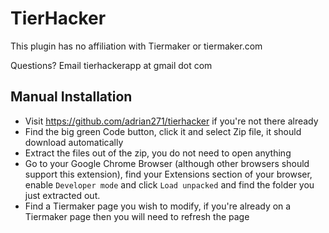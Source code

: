 # TierHacker

This plugin has no affiliation with Tiermaker or tiermaker.com

Questions? Email tierhackerapp at gmail dot com

## Manual Installation

- Visit https://github.com/adrian271/tierhacker if you're not there already
- Find the big green Code button, click it and select Zip file, it should download automatically
- Extract the files out of the zip, you do not need to open anything
- Go to your Google Chrome Browser (although other browsers should support this extension), find your Extensions section of your browser, enable `Developer mode` and click `Load unpacked` and find the folder you just extracted out.
- Find a Tiermaker page you wish to modify, if you're already on a Tiermaker page then you will need to refresh the page
